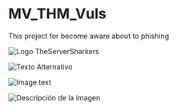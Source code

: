 # MV_THM_Vuls
This project for become aware about to phishing

![Logo TheServerSharkers](https://drive.google.com/file/d/1Z-MdIV-tn-qdh21YtZ4NoVinHM1-wbGs/view?usp=sharing)

<img src="https://drive.google.com/file/d/1Z-MdIV-tn-qdh21YtZ4NoVinHM1-wbGs/view?usp=sharing" alt="Texto Alternativo">

![Image text](https://drive.google.com/file/d/1Z-MdIV-tn-qdh21YtZ4NoVinHM1-wbGs/view?usp=sharing)


![Descripción de la imagen](https://drive.google.com/uc?id=1Z-MdIV-tn-qdh21YtZ4NoVinHM1-wbGs)
